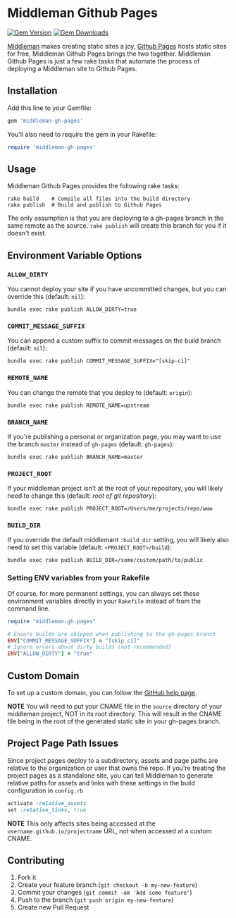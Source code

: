 # Middleman Github Pages

[![Gem Version](https://img.shields.io/gem/v/middleman-gh-pages.svg)](https://rubygems.org/gems/middleman-gh-pages)
[![Gem Downloads](https://img.shields.io/gem/dt/middleman-gh-pages.svg)](https://rubygems.org/gems/middleman-gh-pages)

[Middleman](https://middlemanapp.com/) makes creating static sites a joy, [Github
Pages](https://pages.github.com/) hosts static sites for free, Middleman Github
Pages brings the two together. Middleman Github Pages is just a few rake tasks
that automate the process of deploying a Middleman site to Github Pages.

## Installation

Add this line to your Gemfile:

```ruby
gem 'middleman-gh-pages'
```

You'll also need to require the gem in your Rakefile:

```ruby
require 'middleman-gh-pages'
```

## Usage

Middleman Github Pages provides the following rake tasks:

```shell
rake build    # Compile all files into the build directory
rake publish  # Build and publish to Github Pages
```

The only assumption is that you are deploying to a gh-pages branch in the same
remote as the source. `rake publish` will create this branch for you if it
doesn't exist.

## Environment Variable Options

### `ALLOW_DIRTY`

You cannot deploy your site if you have uncommitted changes, but you can
override this (default: `nil`):

```
bundle exec rake publish ALLOW_DIRTY=true
```

### `COMMIT_MESSAGE_SUFFIX`

You can append a custom suffix to commit messages on the build branch
(default: `nil`):

```
bundle exec rake publish COMMIT_MESSAGE_SUFFIX="[skip-ci]"
```

### `REMOTE_NAME`

You can change the remote that you deploy to (default: `origin`):

```
bundle exec rake publish REMOTE_NAME=upstream
```

### `BRANCH_NAME`

If you're publishing a personal or organization page, you may want to use the
branch `master` instead of `gh-pages` (default: `gh-pages`):

```
bundle exec rake publish BRANCH_NAME=master
```

### `PROJECT_ROOT`

If your middleman project isn't at the root of your repository, you will
likely need to change this (default: _root of git repository_):

```
bundle exec rake publish PROJECT_ROOT=/Users/me/projects/repo/www
```

### `BUILD_DIR`

If you override the default middlemant `:build_dir` setting, you will likely
also need to set this variable (default: `<PROJECT_ROOT>/build`):

```
bundle exec rake publish BUILD_DIR=/some/custom/path/to/public
```

### Setting ENV variables from your Rakefile

Of course, for more permanent settings, you can always set these environment
variables directly in your `Rakefile` instead of from the command line.

```ruby
require "middleman-gh-pages"

# Ensure builds are skipped when publishing to the gh-pages branch
ENV["COMMIT_MESSAGE_SUFFIX"] = "[skip ci]"
# Ignore errors about dirty builds (not recommended)
ENV["ALLOW_DIRTY"] = "true"
```

## Custom Domain

To set up a custom domain, you can follow the [GitHub help page](https://help.github.com/articles/setting-up-a-custom-domain-with-github-pages/).

__NOTE__ You will need to put your CNAME file in the `source` directory of your middleman project, NOT in its root directory. This will result in the CNAME file being in the root of the generated static site in your gh-pages branch.

## Project Page Path Issues

Since project pages deploy to a subdirectory, assets and page paths are relative to the organization or user that owns the repo. If you're treating the project pages as a standalone site, you can tell Middleman to generate relative paths for assets and links with these settings in the build configuration in `config.rb`

``` ruby
activate :relative_assets
set :relative_links, true
```

__NOTE__ This only affects sites being accessed at the `username.github.io/projectname` URL, not when accessed at a custom CNAME.

## Contributing

1. Fork it
2. Create your feature branch (`git checkout -b my-new-feature`)
3. Commit your changes (`git commit -am 'Add some feature'`)
4. Push to the branch (`git push origin my-new-feature`)
5. Create new Pull Request
